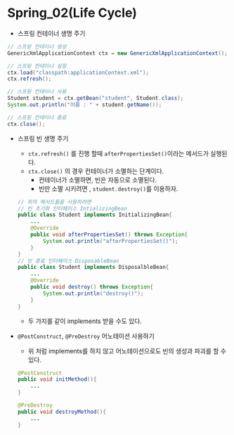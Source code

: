 # Spring_02(Life Cycle)

- 스프링 컨테이너 생명 주기

```java
// 스프링 컨테이너 생성
GenericXmlApplicationContext ctx = new GenericXmlApplicationContext();

// 스프링 컨테이너 설정
ctx.load("classpath:applicationContext.xml");
ctx.refresh();

// 스프링 컨테이너 사용
Student student = ctx.getBean("student", Student.class);
System.out.println("이름 : " + student.getName());

// 스프링 컨테이너 종료
ctx.close();
```

- 스프링 빈 생명 주기

  - `ctx.refresh()` 를 진행 할때 `afterPropertiesSet()`이라는 메서드가 실행된다.
  - `ctx.close()` 의 경우 컨테이너가 소멸하는 단계이다.
    - 컨테이너가 소멸하면, 빈은 자동으로 소멸된다.
    - 빈만 소멸 시키려면 , `student.destroy()`를 이용하자.

  ```java
  // 위의 메서드들을 사용하려면
  // 빈 초기화 인터페이스 IntializingBean
  public class Student implements InitializingBean{
      ...
      @Override
      public void afterPropertiesSet() throws Exception{
          System.out.println("afterPropertiesSet()");
      }
  }
  // 빈 종료 인터페이스 DisposableBean
  public class Student implements DisposalbleBean{
      ...
      @Override
      public void destroy() throws Exception{
          System.out.println("destroy()");
      }
  }
  ```

  - 두 가지를 같이 implements 받을 수도 있다.

- `@PostConstruct`, `@PreDestroy` 어노테이션 사용하기

  - 위 처럼 implements를 하지 않고 어노테이션으로도 빈의 생성과 파괴를 할 수 있다.

  ```java
  @PostConstruct
  public void initMethod(){
      ...
  }
  
  @PreDestroy
  public void destroyMethod(){
      ...
  }
  ```

  